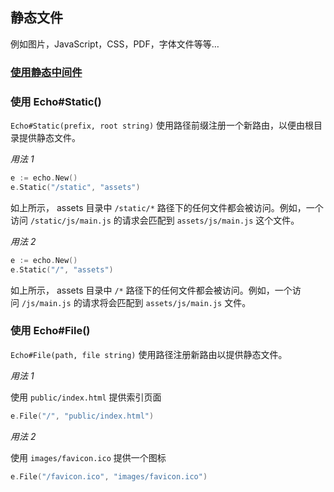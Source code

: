 ## 静态文件

例如图片，JavaScript，CSS，PDF，字体文件等等…

### [使用静态中间件](https://echo.labstack.com/middleware/static/)

### 使用 Echo#Static()

`Echo#Static(prefix, root string)` 使用路径前缀注册一个新路由，以便由根目录提供静态文件。

_用法 1_

```go
e := echo.New()
e.Static("/static", "assets")
```

如上所示， assets 目录中 `/static/*` 路径下的任何文件都会被访问。例如，一个访问 `/static/js/main.js` 的请求会匹配到 `assets/js/main.js` 这个文件。

_用法 2_

```go
e := echo.New()
e.Static("/", "assets")
```

如上所示， assets 目录中 `/*` 路径下的任何文件都会被访问。例如，一个访问 `/js/main.js` 的请求将会匹配到 `assets/js/main.js` 文件。

### 使用 Echo#File()

`Echo#File(path, file string)` 使用路径注册新路由以提供静态文件。

_用法 1_

使用 `public/index.html` 提供索引页面

```go
e.File("/", "public/index.html")
```

_用法 2_

使用 `images/favicon.ico` 提供一个图标

```go
e.File("/favicon.ico", "images/favicon.ico")
```